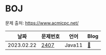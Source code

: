 # BOJ
문제 출처: https://www.acmicpc.net/

|날짜|문제번호|언어|Blog|
|------|---|---|---|
|2023.02.22|[2407](https://www.acmicpc.net/problem/2407)|Java11|[📝](https://ddynddyn.tistory.com/48)|

